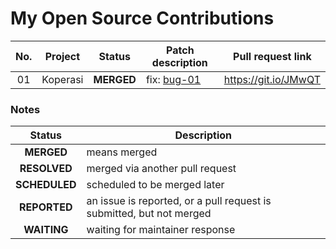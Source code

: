# My Open Source Contributions


| No. | Project | Status | Patch description | Pull request link |
| :-: | ------- | :----: | ----------- | :--: |
| 01 | Koperasi | **MERGED** | fix: [bug-01](https://github.com/faisal282) | https://git.io/JMwQT |

### Notes

| Status | Description |
| :----: | ----------- |
| **MERGED** | means merged |
| **RESOLVED** | merged via another pull request |
| **SCHEDULED** | scheduled to be merged later |
| **REPORTED** | an issue is reported, or a pull request is submitted, but not merged |
| **WAITING** | waiting for maintainer response |
